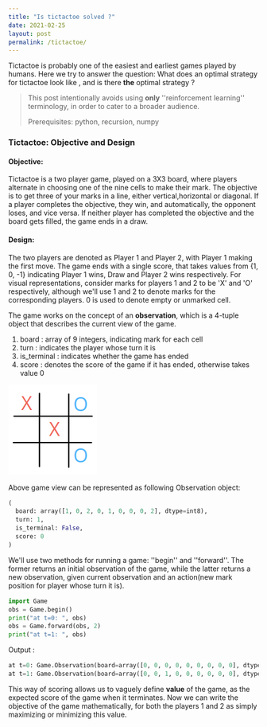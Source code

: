```yaml
---
title: "Is tictactoe solved ?"
date: 2021-02-25
layout: post
permalink: /tictactoe/
---
```

Tictactoe is probably one of the easiest and earliest games played by humans. Here we try to answer the question: What does an optimal strategy for tictactoe look like , and is there **the** optimal strategy ? 

>This post intentionally avoids using **only** ''reinforcement learning'' terminology, in order to cater to a broader audience.  
>
> Prerequisites: python, recursion, numpy 

### Tictactoe: Objective and Design
#### Objective:
Tictactoe is a two player game, played on a 3X3 board, where players alternate in choosing one of the nine cells to make their mark. The objective is to get three of your marks in a line, either vertical,horizontal or diagonal. If a player completes the objective, they win, and automatically, the opponent loses, and vice versa. If neither player has completed the objective and the board gets filled, the game ends in a draw.   

#### Design: 
The two players are denoted as Player 1 and Player 2, with Player 1 making the first move. The game ends with a single score, that takes values from {1, 0, -1} indicating Player 1 wins, Draw and Player 2 wins respectively. For visual representations, consider marks for players 1 and 2 to be 'X' and 'O' respectively, although we'll use 1 and 2 to denote marks for the corresponding players. 0 is used to denote empty or unmarked cell. 

The game works on the concept of an **observation**, which is a 4-tuple object that describes the current view of the game. 
1. board : array of 9 integers, indicating mark for each cell
2. turn : indicates the player whose turn it is
3. is_terminal : indicates whether the game has ended
4. score : denotes the score of the game if it has ended, otherwise takes value 0

![tictactoe game!](/assets/images/xo.png "tictactoe game view")

Above game view can be represented as following Observation object:

```python
(
  board: array([1, 0, 2, 0, 1, 0, 0, 0, 2], dtype=int8),
  turn: 1,
  is_terminal: False,
  score: 0
)
```

We'll use two methods for running a game: ''begin'' and ''forward''. The former returns an initial observation of the game, while the latter returns a new observation, given current observation and an action(new mark position for player whose turn it is). 

```python
import Game
obs = Game.begin()
print("at t=0: ", obs)
obs = Game.forward(obs, 2)
print("at t=1: ", obs)
```
Output 
:
```python
at t=0: Game.Observation(board=array([0, 0, 0, 0, 0, 0, 0, 0, 0], dtype=int8), turn=1, is_terminal=False, score=0)
at t=1: Game.Observation(board=array([0, 0, 1, 0, 0, 0, 0, 0, 0], dtype=int8), turn=2, is_terminal=False, score=0)
```



This way of scoring allows us to vaguely define **value** of the game, as the expected score of the game when it terminates. Now we can write the objective of the game mathematically, for both the players 1 and 2 as simply maximizing or minimizing this value.
